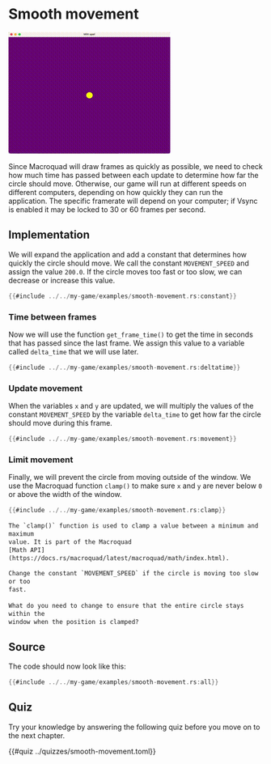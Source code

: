 # Smooth movement

![Screenshot](images/smooth-movement.gif#center)

Since Macroquad will draw frames as quickly as possible, we need to check how
much time has passed between each update to determine how far the circle
should move. Otherwise, our game will run at different speeds on different
computers, depending on how quickly they can run the application. The specific
framerate will depend on your computer; if Vsync is enabled it may be locked
to 30 or 60 frames per second.

## Implementation

We will expand the application and add a constant that determines how quickly
the circle should move. We call the constant `MOVEMENT_SPEED` and assign the
value `200.0`. If the circle moves too fast or too slow, we can decrease or
increase this value.

```rust
{{#include ../../my-game/examples/smooth-movement.rs:constant}}
```

### Time between frames

Now we will use the function `get_frame_time()` to get the time in seconds
that has passed since the last frame. We assign this value to a variable
called `delta_time` that we will use later.

```rust
{{#include ../../my-game/examples/smooth-movement.rs:deltatime}}
```

### Update movement

When the variables `x` and `y` are updated, we will multiply the values of
the constant `MOVEMENT_SPEED` by the variable `delta_time` to get how far the
circle should move during this frame.

```rust [hl,2,5,8,11]
{{#include ../../my-game/examples/smooth-movement.rs:movement}}
```

### Limit movement

Finally, we will prevent the circle from moving outside of the window.
We use the Macroquad function `clamp()` to make sure `x` and `y` are never
below `0` or above the width of the window.

```rust
{{#include ../../my-game/examples/smooth-movement.rs:clamp}}
```

```admonish info title="The Macroquad Math API"
The `clamp()` function is used to clamp a value between a minimum and maximum
value. It is part of the Macroquad
[Math API](https://docs.rs/macroquad/latest/macroquad/math/index.html).
```

```admonish tip title="Challenge" class="challenge"
Change the constant `MOVEMENT_SPEED` if the circle is moving too slow or too
fast.

What do you need to change to ensure that the entire circle stays within the
window when the position is clamped?
```

<div class="no-page-break">

## Source

The code should now look like this:

```rust
{{#include ../../my-game/examples/smooth-movement.rs:all}}
```
</div>

<div class="noprint">

## Quiz

Try your knowledge by answering the following quiz before you move on to the
next chapter.

{{#quiz ../quizzes/smooth-movement.toml}}

</div>
